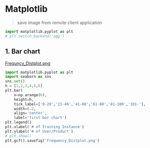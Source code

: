 # Matplotlib
> save image from remote client application
~~~python
import matplotlib.pyplot as plt
# plt.switch_backend('agg')
~~~
## 1. Bar chart
[Frequncy_Distplot.png](./images/barchart/Frequency_Distplot.png)
~~~python
import matplotlib.pyplot as plt
import seaborn as sns
sns.set()
h = [1,2,3,4,5,6]
plt.bar(
    x=np.arange(6), 
    height=h,
    tick_label=['0-20','21-40','41-60','61-80','81-100','101-'], 
    width=0.2,
    align='center',
    label='first bar chart')
plt.legend()
plt.xlabel('# of Training Instance')
plt.ylabel('# of User/Product')
# plt.show()
plt.gcf().savefig('Frequency_Distplot.png')
~~~
